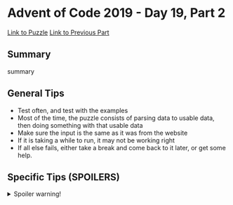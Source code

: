 # Advent of Code 2019 - Day 19, Part 2

[Link to Puzzle](https://adventofcode.com/2019/day/19#part2)
[Link to Previous Part](https://github.com/CodingAP/unofficial-aoc-syllabus/blob/main/years/2019/day19/part1.md)

## Summary
summary

## General Tips
- Test often, and test with the examples
- Most of the time, the puzzle consists of parsing data to usable data, then doing something with that usable data
- Make sure the input is the same as it was from the website
- If it is taking a while to run, it may not be working right
- If all else fails, either take a break and come back to it later, or get some help.

## Specific Tips (SPOILERS)
<details> <summary>Spoiler warning!</summary>

specific tips

</details>